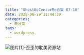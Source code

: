 ```yaml
---
title: "GhostGoCensorMe合集 07-10"
date: 2025-06-29T11:44:39
categories:
  - 未分类
tags:
  - wordpress
---
```


![图片[1]-歪歪的耽美资源站](/images/ghostgocensorme%e5%90%88%e9%9b%86-07-10-0.jpg)
